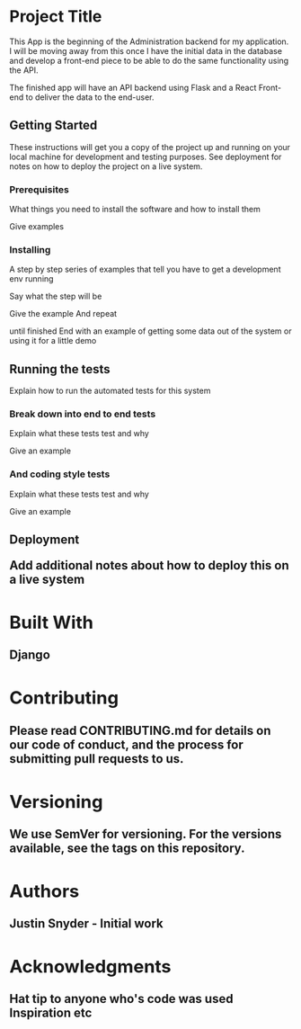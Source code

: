 <h1>Project Title</h1>

This App is the beginning of the Administration backend for my application.
I will be moving away from this once I have the initial data in the database and develop a front-end piece to be able to do the same functionality using the API.

The finished app will have an API backend using Flask and a React Front-end to deliver the data to the end-user.


<h2>Getting Started</h2>

These instructions will get you a copy of the project up and running on your local machine for development and testing purposes. See deployment for notes on how to deploy the project on a live system.

<h3>Prerequisites</h3>

What things you need to install the software and how to install them

Give examples
<h3>Installing</h3>

A step by step series of examples that tell you have to get a development env running

Say what the step will be

Give the example
And repeat

until finished
End with an example of getting some data out of the system or using it for a little demo

<h2>Running the tests</h2>

Explain how to run the automated tests for this system

<h3>Break down into end to end tests</h3>

Explain what these tests test and why

Give an example
<h3>And coding style tests</h3>

Explain what these tests test and why

Give an example
<h2>Deployment<h/2>

Add additional notes about how to deploy this on a live system

<h2>Built With</h2>

Django 

<h2>Contributing</h2>

Please read CONTRIBUTING.md for details on our code of conduct, and the process for submitting pull requests to us.

<h2>Versioning</h2>

We use SemVer for versioning. For the versions available, see the tags on this repository.

<h2>Authors</h2>

Justin Snyder - Initial work 

<h2>Acknowledgments</h2>

Hat tip to anyone who's code was used
Inspiration
etc


